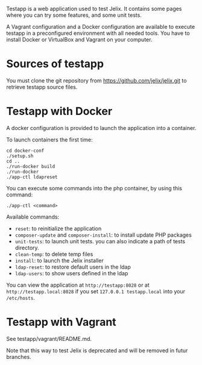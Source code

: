 
Testapp is a web application used to test Jelix. It contains some pages where you can try
some features, and some unit tests.

A Vagrant configuration and a Docker configuration are available to execute testapp 
in a preconfigured environment with all needed tools. 
You have to install Docker or VirtualBox and Vagrant on your computer.

Sources of testapp
==================

You must clone the git repository from https://github.com/jelix/jelix.git to retrieve
testapp source files.


Testapp with Docker
===================

A docker configuration is provided to launch the application into a container.

To launch containers the first time:

```
cd docker-conf
./setup.sh
cd ..
./run-docker build
./run-docker
./app-ctl ldapreset
```

You can execute some commands into the php container, by using this command:

```
./app-ctl <command>
```

Available commands:

* `reset`: to reinitialize the application 
* `composer-update` and `composer-install`: to install update PHP packages 
* `unit-tests`: to launch unit tests. you can also indicate a path of tests directory.
* `clean-temp`: to delete temp files 
* `install`: to launch the Jelix installer
* `ldap-reset`: to restore default users in the ldap
* `ldap-users`: to show users defined in the ldap


You can view the application at `http://testapp:8028` or at `http://testapp.local:8028`
if you set `127.0.0.1 testapp.local` into your `/etc/hosts`.

Testapp with Vagrant
====================

See testapp/vagrant/README.md.

Note that this way to test Jelix is deprecated and will be removed in futur branches.

